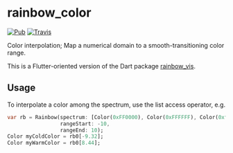 # rainbow_color

[![Pub](https://img.shields.io/pub/v/rainbow_color.svg?maxAge=2592000?style=flat-square)](https://pub.dartlang.org/packages/rainbow_color)
[![Travis](https://img.shields.io/travis/ilikerobots/rainbow_color.svg?maxAge=2592000?style=flat-square)](https://travis-ci.org/ilikerobots/rainbow_color)


Color interpolation; Map a numerical domain to a smooth-transitioning color range.

This is a Flutter-oriented version of the Dart package [rainbow_vis](https://pub.dev/packages/rainbow_vis).  

## Usage

To interpolate a color among the spectrum, use the list access operator, e.g.
```dart
var rb = Rainbow(spectrum: [Color(0xFF0000), Color(0xFFFFFF), Color(0xff00ff00)],
                 rangeStart: -10,
                 rangeEnd: 10);
Color myColdColor = rb0[-9.32];
Color myWarmColor = rb0[8.44];
```


